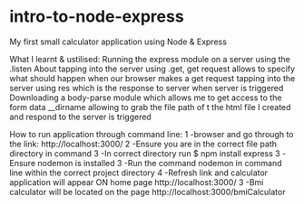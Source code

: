# intro-to-node-express
My first small calculator application using Node &amp; Express

What I learnt & ustilised:
Running the express module on a server using the .listen 
About tapping into the server using .get, get request allows to specify what should happen when our browser makes a get request 
tapping into the server using res which is the response to server when server is triggered 
Downloading a body-parse module which allows me to get access to the form data 
__dirname allowing to grab the file path of t the html file I created and respond to the server is triggered 

How to run application through command line:
1 -browser and go through to the link: http://localhost:3000/
2 -Ensure you are in the correct file path directory in command 
3 -In correct directory run $ npm install express
3 -Ensure nodemon is installed 
3 -Run the command nodemon in command line within the correct project directory 
4 -Refresh link and calculator application will appear ON home page http://localhost:3000/
3 -Bmi calculator will be located on the page http://localhost:3000/bmiCalculator
